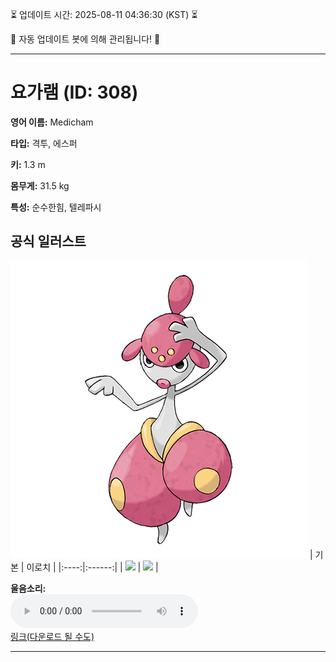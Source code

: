 
⏳ 업데이트 시간: 2025-08-11 04:36:30 (KST) ⏳

🤖 자동 업데이트 봇에 의해 관리됩니다! 🤖

---

# 요가램 (ID: 308)
**영어 이름:** Medicham

**타입:** 격투, 에스퍼

**키:** 1.3 m

**몸무게:** 31.5 kg

**특성:** 순수한힘, 텔레파시

## 공식 일러스트
![](https://raw.githubusercontent.com/PokeAPI/sprites/master/sprites/pokemon/other/official-artwork/308.png)
| 기본 | 이로치 |
|:----:|:------:|
| <img src="http://play.pokemonshowdown.com/sprites/ani/medicham.gif" width="200"> | <img src="http://play.pokemonshowdown.com/sprites/ani-shiny/medicham.gif" width="200"> |

**울음소리:**<br><audio controls src="https://raw.githubusercontent.com/PokeAPI/cries/main/cries/pokemon/latest/308.ogg"></audio><br> [링크(다운로드 될 수도)](https://raw.githubusercontent.com/PokeAPI/cries/main/cries/pokemon/latest/308.ogg)


---

